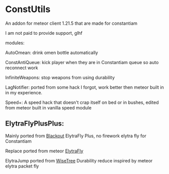 # ConstUtils
An addon for meteor client 1.21.5 that are made for constantiam

I am not paid to provide support, glhf


modules:

AutoOmean: drink omen bottle automatically

ConstAntiQueue: kick player when they are in Constantiam queue so auto reconnect work



InfiniteWeapons: stop weapons from using durability

LagNotifier: ported from some hack I forgot, work better then meteor built in in my experience.

Speed+: A speed hack that doesn't crap itself on bed or in bushes, edited from meteor built in vanilla speed module

## ElytraFlyPlusPlus:

Mainly ported from [Blackout](https://github.com/KassuK1/BlackOut/blob/95a5bfcc6422859b0fc4715f4a44d6140533291f/src/main/java/kassuk/addon/blackout/modules/ElytraFlyPlus.java) ElytraFly Plus, no firework elytra fly for Constantiam

Replace ported from meteor [ElytraFly](https://github.com/MeteorDevelopment/meteor-client/blob/19809bc90cec629fec28ebb635e481fddf84ca0a/src/main/java/meteordevelopment/meteorclient/systems/modules/movement/elytrafly/ElytraFlightMode.java#L51)

ElytraJump ported from [WiseTree](https://github.com/LifeHacker125132/WiseTree/blob/master/src/main/java/wise/tree/addon/misc/ElytraJump.java)
Durability reduce inspired by meteor elytra packet fly

